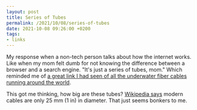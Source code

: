 ```yaml
---
layout: post
title: Series of Tubes
permalink: /2021/10/08/series-of-tubes
date: 2021-10-08 09:26:00 +0200
tags:
- links
---
```


My response when a non-tech person talks about how the internet works. Like when my mom felt dumb for not knowing the difference between a browser and a search engine. "It's just a series of tubes, mom." Which reminded me of [a great link I had seen of all the underwater fiber cables running around the world](https://globe.gl/example/submarine-cables/). 

This got me thinking, how big are these tubes? [Wikipedia says](https://en.wikipedia.org/wiki/Submarine_communications_cable#Cable_repair) modern cables are only 25 mm (1 in) in diameter. That just seems bonkers to me. 


